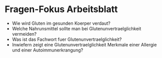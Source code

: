 # Fragen-Fokus Arbeitsblatt

- Wie wird Gluten im gesunden Koerper verdaut?
- Welche Nahrunsmittel sollte man bei Glutenunvertraelglichkeit vermeiden?
- Was ist das Fachwort fuer Glutenunvertraelglichkeit?
- Inwiefern zeigt eine Glutenunvertraelglichkeit Merkmale einer Allergie und einer Autoimmunerkrangung?
